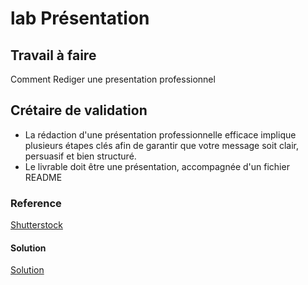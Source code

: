 # lab Présentation 

## Travail à faire

Comment Rediger une presentation professionnel 

## Crétaire de validation

- La rédaction d'une présentation professionnelle efficace implique plusieurs étapes clés afin de garantir que votre message soit clair, persuasif et bien structuré.
- Le livrable doit être une présentation, accompagnée d'un fichier README

### Reference
[Shutterstock](https://www.shutterstock.com/fr/blog/belles-presentations-powerpoint) </br>

#### Solution

[Solution ](https://docs.google.com/presentation/d/1xTxGL7Mj20oIZXD9PbmSrS0R3Sg_lkfh5rhnjiMHzqg/edit#slide=id.g29e9b90cb2c_1_28)
